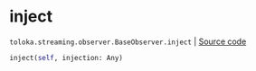 # inject
`toloka.streaming.observer.BaseObserver.inject` | [Source code](https://github.com/Toloka/toloka-kit/blob/v0.1.25/src/streaming/observer.py#L34)

```python
inject(self, injection: Any)
```

